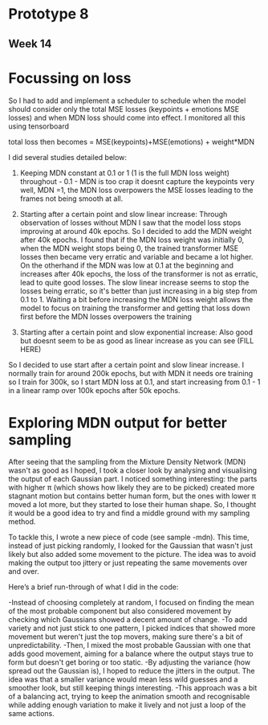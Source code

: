# Prototype 8
 
## Week 14

# Focussing on loss

So I had to add and implement a scheduler to schedule when the model should consider only the total MSE losses (keypoints + emotions MSE losses) and when MDN loss should come into effect. I monitored all this using tensorboard

total loss then becomes = MSE(keypoints)+MSE(emotions) + weight*MDN

I did several studies detailed below:
1) Keeping MDN constant at 0.1 or 1 (1 is the full MDN loss weight) throughout - 0.1 - MDN is too crap it doesnt capture the keypoints very well, MDN =1, the MDN loss overpowers the MSE losses leading to the frames not being smooth at all. 

2) Starting after a certain point and slow linear increase: Through observation of losses without MDN I saw that the model loss stops improving at around 40k epochs. So I decided to add the MDN weight after 40k epochs. I found that if the MDN loss weight was initially 0,  when the MDN weight stops being 0, the trained transformer MSE losses then became very erratic and variable and became a lot higher. On the otherhand if the MDN was low at 0.1 at the beginning and increases after 40k epochs, the loss of the transformer is not as erratic, lead to quite good losses. The slow linear increase seems to stop the losses being erratic, so it's better than just increasing in a big step from 0.1 to 1. Waiting a bit before increasing the MDN loss weight allows the model to focus on training the transformer and getting that loss down first before the MDN losses overpowers the training

3) Starting after a certain point and slow exponential increase: Also good but doesnt seem to be as good as linear increase as you can see (FILL HERE)

So I decided to use start after a certain point and slow linear increase. I normally train for around 200k epochs, but with MDN it needs ore training so I train for 300k, so I start MDN loss at 0.1, and start increasing from 0.1 - 1 in a linear ramp over 100k epochs after 50k epochs.

# Exploring MDN output for better sampling

After seeing that the sampling from the Mixture Density Network (MDN) wasn't as good as I hoped, I took a closer look by analysing and visualising the output of each Gaussian part. I noticed something interesting: the parts with higher π (which shows how likely they are to be picked) created more stagnant motion but contains better human form, but the ones with lower π moved a lot more, but they started to lose their human shape. So, I thought it would be a good idea to try and find a middle ground with my sampling method.

To tackle this, I wrote a new piece of code (see sample -mdn). This time, instead of just picking randomly, I looked for the Gaussian that wasn't just likely but also added some movement to the picture. The idea was to avoid making the output too jittery or just repeating the same movements over and over.

Here’s a brief run-through of what I did in the code:

-Instead of choosing completely at random, I focused on finding the mean of the most probable component but also considered movement by checking which Gaussians showed a decent amount of change.
-To add variety and not just stick to one pattern, I picked indices that showed more movement but weren't just the top movers, making sure there's a bit of unpredictability.
-Then, I mixed the most probable Gaussian with one that adds good movement, aiming for a balance where the output stays true to form but doesn't get boring or too static.
-By adjusting the variance (how spread out the Gaussian is), I hoped to reduce the jitters in the output. The idea was that a smaller variance would mean less wild guesses and a smoother look, but still keeping things interesting.
-This approach was a bit of a balancing act, trying to keep the animation smooth and recognisable while adding enough variation to make it lively and not just a loop of the same actions.






